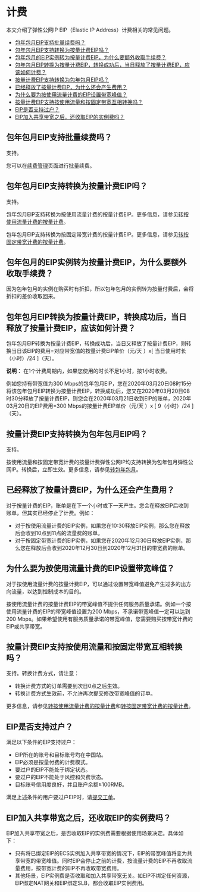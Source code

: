 # 计费

本文介绍了弹性公网IP EIP（Elastic IP Address）计费相关的常见问题。

-   [包年包月EIP支持批量续费吗？](#section_h2t_4ks_41m)
-   [包年包月EIP支持转换为按量计费EIP吗？](#section_azi_vix_tjx)
-   [包年包月的EIP实例转为按量计费EIP，为什么要额外收取手续费？](#section_bwb_s4x_bi8)
-   [包年包月EIP转换为按量计费EIP，转换成功后，当日释放了按量计费EIP，应该如何计费？](#section_nga_9hc_989)
-   [按量计费EIP支持转换为包年包月EIP吗？](#section_z2p_xct_1on)
-   [已经释放了按量计费EIP，为什么还会产生费用？](#section_t11_23y_fdv)
-   [为什么要为按使用流量计费的EIP设置带宽峰值？](#section_0a5_rz8_faa)
-   [按量计费EIP支持按使用流量和按固定带宽互相转换吗？](#section_cnh_vjo_g8b)
-   [EIP是否支持过户？](#section_q29_e3a_p6a)
-   [EIP加入共享带宽之后，还收取EIP的实例费吗？](#section_554_wkr_x72)

## 包年包月EIP支持批量续费吗？

支持。

您可以在[续费管理](https://usercenter2.aliyun.com/renew/manual)页面进行批量续费。

## 包年包月EIP支持转换为按量计费EIP吗？

支持。

包年包月EIP支持转换为按使用流量计费的按量计费EIP。更多信息，请参见[转按使用流量计费的按量计费](/cn.zh-CN/用户指南/管理包年包月实例/转按使用流量计费的按量计费.md)。

包年包月EIP支持转换为按固定带宽计费的按量计费EIP。更多信息，请参见[转按固定带宽计费的按量计费](/cn.zh-CN/用户指南/管理包年包月实例/转按固定带宽计费的按量计费.md)。

## 包年包月的EIP实例转为按量计费EIP，为什么要额外收取手续费？

因为包年包月的实例在购买时有折扣，所以包年包月的实例转为按量付费后，会将折扣的差价收取回来。

## 包年包月EIP转换为按量计费EIP，转换成功后，当日释放了按量计费EIP，应该如何计费？

包年包月EIP转换为按量计费EIP，转换成功后，当日又释放了按量计费EIP，则转换当日该EIP的费用=对应带宽值的按量计费EIP单价（元/天 ）x\[ 当日使用时长（小时）/24 \]（天）。

**说明：** 在1个计费周期内，如果您使用的时长不足1小时，按1小时收费。

例如您持有带宽值为300 Mbps的包年包月EIP，您在2020年03月20日08时15分将该包年包月EIP转换为按量计费EIP，转换成功后，您又在2020年03月20日08时30分释放了按量计费EIP，则您会在2020年03月21日收到EIP的账单，2020年03月20日的EIP费用=300 Mbps的按量计费EIP单价（元/天 ）x \[ 9（小时）/24 \]（天）。

## 按量计费EIP支持转换为包年包月EIP吗？

支持。

按使用流量和按固定带宽计费的按量计费弹性公网IP均支持转换为包年包月弹性公网IP。转换后，立即生效。更多信息，请参见[转包年包月](/cn.zh-CN/用户指南/管理按量计费实例/转包年包月.md)。

## 已经释放了按量计费EIP，为什么还会产生费用？

对于按量计费的EIP，账单是在下一个小时或下一天产生。您会在释放EIP后收到账单，但其实已经停止了计费。例如：

-   对于按使用流量计费的EIP实例，如果您在10:30释放EIP实例，那么您在释放后会收到10点到11点的流量费的账单。
-   对于按固定带宽计费的EIP实例，如果您在2020年12月30日释放EIP实例，那么您在释放后会收到2020年12月30日到2020年12月31日的带宽费的账单。

## 为什么要为按使用流量计费的EIP设置带宽峰值？

对于按使用流量计费的按量计费EIP，可以通过设置带宽峰值避免产生过多的出方向流量，以达到控制成本的目的。

按使用流量计费的按量计费EIP的带宽峰值不提供任何服务质量承诺。例如一个按使用流量计费的EIP的带宽峰值设置为200 Mbps，不承诺带宽峰值一定可以达到200 Mbps。如果希望使用有服务质量承诺的带宽峰值，您需要购买按带宽计费的EIP或共享带宽。

## 按量计费EIP支持按使用流量和按固定带宽互相转换吗？

支持。转换计费方式，请注意：

-   转换计费方式的订单需要到次日0点之后生效。
-   转换计费方式生效前，不允许再次提交修改带宽峰值的订单。

更多信息，请参见[转按使用流量计费的按量计费](/cn.zh-CN/用户指南/管理按量计费实例/转按使用流量计费的按量计费.md)和[转按固定带宽计费的按量计费](/cn.zh-CN/用户指南/管理按量计费实例/转按固定带宽计费的按量计费.md)。

## EIP是否支持过户？

满足以下条件的EIP支持过户：

-   EIP所在的账号和目标账号均在中国站。
-   EIP必须是按量付费的计费模式。
-   要过户的EIP不能处于绑定状态。
-   要过户的EIP不能处于风控和欠费状态。
-   目标账号信用度良好，并且账户余额≥100RMB。

满足上述条件的用户要过户EIP时，请[提交工单](https://selfservice.console.aliyun.com/ticket/createIndex.htm)。

## EIP加入共享带宽之后，还收取EIP的实例费吗？

EIP加入共享带宽之后，是否收取EIP的实例费需要根据使用场景决定。具体如下：

-   只有将已绑定EIP的ECS实例加入共享带宽的情况下，EIP的带宽峰值将变为共享带宽的带宽峰值。同时EIP会停止之前的计费，按流量计费的EIP不再收取流量费用，按带宽计费的EIP不再收取带宽费用。
-   其他场景，EIP实例费是否收取和加入共享带宽无关。如EIP不绑定任何资源，EIP绑定NAT网关和EIP绑定SLB，都会收取EIP实例费用。

